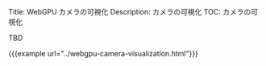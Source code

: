 Title: WebGPU カメラの可視化
Description: カメラの可視化
TOC: カメラの可視化

TBD

{{{example url="../webgpu-camera-visualization.html"}}}